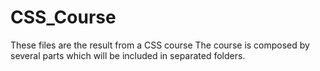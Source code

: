 # CSS_Course
These files are the result from a CSS course
The course is composed by several parts which will be included in separated folders.
